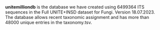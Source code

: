 **unitemilliondb** is the database we have created using 6499364 ITS sequences in the Full UNITE+INSD dataset for Fungi. Version 18.07.2023. The database allows recent taxonomic assignment and has more than 48000 unique entries in the taxonomy.tsv.
